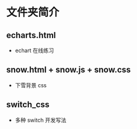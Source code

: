 # 文件夹简介

## echarts.html

- echart 在线练习

## snow.html + snow.js + snow.css

- 下雪背景 css

## switch_css

- 多种 switch 开发写法
